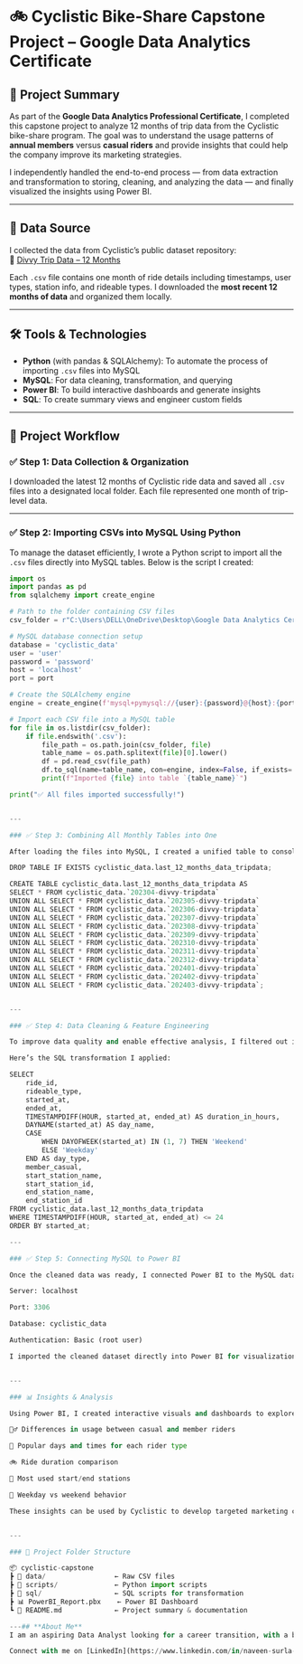 # 🚲 Cyclistic Bike-Share Capstone Project – Google Data Analytics Certificate

## 📌 Project Summary

As part of the **Google Data Analytics Professional Certificate**, I completed this capstone project to analyze 12 months of trip data from the Cyclistic bike-share program. The goal was to understand the usage patterns of **annual members** versus **casual riders** and provide insights that could help the company improve its marketing strategies.

I independently handled the end-to-end process — from data extraction and transformation to storing, cleaning, and analyzing the data — and finally visualized the insights using Power BI.

---

## 📁 Data Source

I collected the data from Cyclistic’s public dataset repository:  
🔗 [Divvy Trip Data – 12 Months](https://divvy-tripdata.s3.amazonaws.com/index.html)

Each `.csv` file contains one month of ride details including timestamps, user types, station info, and rideable types. I downloaded the **most recent 12 months of data** and organized them locally.

---

## 🛠 Tools & Technologies

- **Python** (with pandas & SQLAlchemy): To automate the process of importing `.csv` files into MySQL  
- **MySQL**: For data cleaning, transformation, and querying  
- **Power BI**: To build interactive dashboards and generate insights  
- **SQL**: To create summary views and engineer custom fields

---

## 🔄 Project Workflow

### ✅ Step 1: Data Collection & Organization

I downloaded the latest 12 months of Cyclistic ride data and saved all `.csv` files into a designated local folder. Each file represented one month of trip-level data.

---

### ✅ Step 2: Importing CSVs into MySQL Using Python

To manage the dataset efficiently, I wrote a Python script to import all the `.csv` files directly into MySQL tables. Below is the script I created:

```python
import os
import pandas as pd
from sqlalchemy import create_engine

# Path to the folder containing CSV files
csv_folder = r"C:\Users\DELL\OneDrive\Desktop\Google Data Analytics Certificate\cAPSTONE\case_study-1\Last_12_Months_Data"

# MySQL database connection setup
database = 'cyclistic_data'
user = 'user'
password = 'password'
host = 'localhost'
port = port

# Create the SQLAlchemy engine
engine = create_engine(f'mysql+pymysql://{user}:{password}@{host}:{port}/{database}')

# Import each CSV file into a MySQL table
for file in os.listdir(csv_folder):
    if file.endswith('.csv'):
        file_path = os.path.join(csv_folder, file)
        table_name = os.path.splitext(file)[0].lower()
        df = pd.read_csv(file_path)
        df.to_sql(name=table_name, con=engine, index=False, if_exists='replace')
        print(f"Imported {file} into table `{table_name}`")

print("✅ All files imported successfully!")


---

### ✅ Step 3: Combining All Monthly Tables into One

After loading the files into MySQL, I created a unified table to consolidate all 12 months of data. Here’s the SQL query I used:

DROP TABLE IF EXISTS cyclistic_data.last_12_months_data_tripdata;

CREATE TABLE cyclistic_data.last_12_months_data_tripdata AS
SELECT * FROM cyclistic_data.`202304-divvy-tripdata`
UNION ALL SELECT * FROM cyclistic_data.`202305-divvy-tripdata`
UNION ALL SELECT * FROM cyclistic_data.`202306-divvy-tripdata`
UNION ALL SELECT * FROM cyclistic_data.`202307-divvy-tripdata`
UNION ALL SELECT * FROM cyclistic_data.`202308-divvy-tripdata`
UNION ALL SELECT * FROM cyclistic_data.`202309-divvy-tripdata`
UNION ALL SELECT * FROM cyclistic_data.`202310-divvy-tripdata`
UNION ALL SELECT * FROM cyclistic_data.`202311-divvy-tripdata`
UNION ALL SELECT * FROM cyclistic_data.`202312-divvy-tripdata`
UNION ALL SELECT * FROM cyclistic_data.`202401-divvy-tripdata`
UNION ALL SELECT * FROM cyclistic_data.`202402-divvy-tripdata`
UNION ALL SELECT * FROM cyclistic_data.`202403-divvy-tripdata`;


---

### ✅ Step 4: Data Cleaning & Feature Engineering

To improve data quality and enable effective analysis, I filtered out invalid entries (e.g. trips longer than 24 hours) and added new features like ride duration, weekday names, and weekend vs. weekday labels.

Here’s the SQL transformation I applied:

SELECT
    ride_id,
    rideable_type,
    started_at,
    ended_at,
    TIMESTAMPDIFF(HOUR, started_at, ended_at) AS duration_in_hours,
    DAYNAME(started_at) AS day_name,
    CASE 
        WHEN DAYOFWEEK(started_at) IN (1, 7) THEN 'Weekend'
        ELSE 'Weekday'
    END AS day_type,
    member_casual,
    start_station_name,
    start_station_id,
    end_station_name,
    end_station_id
FROM cyclistic_data.last_12_months_data_tripdata
WHERE TIMESTAMPDIFF(HOUR, started_at, ended_at) <= 24
ORDER BY started_at;

---

### ✅ Step 5: Connecting MySQL to Power BI

Once the cleaned data was ready, I connected Power BI to the MySQL database using the following settings:

Server: localhost

Port: 3306

Database: cyclistic_data

Authentication: Basic (root user)

I imported the cleaned dataset directly into Power BI for visualization.


---

### 📊 Insights & Analysis

Using Power BI, I created interactive visuals and dashboards to explore trends such as:

🧍‍♂️ Differences in usage between casual and member riders

📆 Popular days and times for each rider type

🚲 Ride duration comparison

📍 Most used start/end stations

🔁 Weekday vs weekend behavior

These insights can be used by Cyclistic to develop targeted marketing campaigns aimed at converting casual users into loyal annual members.


---

### 📁 Project Folder Structure

📦 cyclistic-capstone
┣ 📁 data/                 ← Raw CSV files
┣ 📁 scripts/              ← Python import scripts
┣ 📁 sql/                  ← SQL scripts for transformation
┣ 📊 PowerBI_Report.pbx    ← Power BI Dashboard
┗ 📄 README.md             ← Project summary & documentation

---## **About Me**
I am an aspiring Data Analyst looking for a career transition, with a background as an Engineer in Project Sales. Passionate about transforming raw data into meaningful insights, I aim to leverage analytical skills to drive data-driven decision-making.  

Connect with me on [LinkedIn](https://www.linkedin.com/in/naveen-surla-587565242/) or explore more projects on [GitHub](https://github.com/naveensurla).


